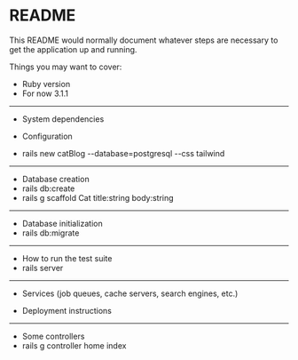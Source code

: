 # README

This README would normally document whatever steps are necessary to get the
application up and running.

Things you may want to cover:

* Ruby version
* For now 3.1.1
-------------
* System dependencies

* Configuration
* rails new catBlog --database=postgresql --css tailwind
-------------
* Database creation
*  rails db:create
*  rails g scaffold Cat title:string body:string

---------------
* Database initialization
* rails db:migrate
---------------
* How to run the test suite
* rails server
----------------
* Services (job queues, cache servers, search engines, etc.)

* Deployment instructions
--------------
* Some controllers
* rails g controller home index
